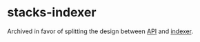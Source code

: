 # stacks-indexer

Archived in favor of splitting the design between [API](https://github.com/whoabuddy/sip015-api) and [indexer](https://github.com/whoabuddy/sip015-indexer).

